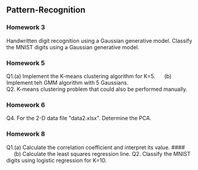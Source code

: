 ## Pattern-Recognition ##

### Homework 3 ###
Handwritten digit recognition using a Gaussian generative model. Classify the MNIST digits using a Gaussian generative model.

### Homework 5 ###
Q1.(a)  Implement the K-means clustering algorithm for K=5.
&nbsp;&nbsp;&nbsp;&nbsp;&nbsp;(b) Implement teh GMM algorithm with 5 Gaussians.  
Q2. K-means clustering problem that could also be performed manually.

### Homework 6 ###
Q4. For the 2-D data file "data2.xlsx". Determine the PCA.

### Homework 8 ###
Q1.(a)  Calculate the correlation coefficient and interpret its value. ####
&nbsp;&nbsp;&nbsp;&nbsp;&nbsp;(b) Calculate the least squares regression line.
Q2. Classify the MNIST digits using logistic regression for K=10.